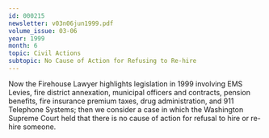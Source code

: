 ```yaml
---
id: 000215
newsletter: v03n06jun1999.pdf
volume_issue: 03-06
year: 1999
month: 6
topic: Civil Actions
subtopic: No Cause of Action for Refusing to Re-hire
---
```


Now the Firehouse Lawyer highlights legislation in 1999 involving EMS Levies, fire district annexation, municipal officers and contracts, pension benefits, fire insurance premium taxes, drug administration, and 911 Telephone Systems; then we consider a case in which the Washington Supreme Court held that there is no cause of action for refusal to hire or re-hire someone.